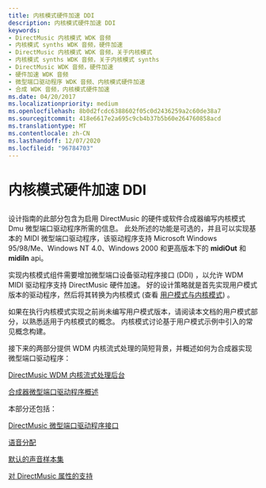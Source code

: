 ```yaml
---
title: 内核模式硬件加速 DDI
description: 内核模式硬件加速 DDI
keywords:
- DirectMusic 内核模式 WDK 音频
- 内核模式 synths WDK 音频，硬件加速
- DirectMusic 内核模式 WDK 音频，关于内核模式
- 内核模式 synths WDK 音频，关于内核模式 synths
- DirectMusic WDK 音频，硬件加速
- 硬件加速 WDK 音频
- 微型端口驱动程序 WDK 音频、内核模式硬件加速
- 合成 WDK 音频，内核模式硬件加速
ms.date: 04/20/2017
ms.localizationpriority: medium
ms.openlocfilehash: 8b0d2fcdc6388602f05c0d2436259a2c60de38a7
ms.sourcegitcommit: 418e6617e2a695c9cb4b37b5b60e264760858acd
ms.translationtype: MT
ms.contentlocale: zh-CN
ms.lasthandoff: 12/07/2020
ms.locfileid: "96784703"
---
```

# <a name="kernel-mode-hardware-acceleration-ddi"></a>内核模式硬件加速 DDI


## <span id="kernel_mode_hardware_acceleration_ddi"></span><span id="KERNEL_MODE_HARDWARE_ACCELERATION_DDI"></span>


设计指南的此部分包含为启用 DirectMusic 的硬件或软件合成器编写内核模式 Dmu 微型端口驱动程序所需的信息。 此处所述的功能是可选的，并且可以实现基本的 MIDI 微型端口驱动程序，该驱动程序支持 Microsoft Windows 95/98/Me、Windows NT 4.0、Windows 2000 和更高版本下的 **midiOut** 和 **midiIn** api。

实现内核模式组件需要增加微型端口设备驱动程序接口 (DDI) ，以允许 WDM MIDI 驱动程序支持 DirectMusic 硬件加速。 好的设计策略就是首先实现用户模式版本的驱动程序，然后将其转换为内核模式 (查看 [用户模式与内核模式](user-mode-versus-kernel-mode.md)) 。

如果在执行内核模式实现之前尚未编写用户模式版本，请阅读本文档的用户模式部分，以熟悉适用于内核模式的概念。 内核模式讨论基于用户模式示例中引入的常见概念构建。

接下来的两部分提供 WDM 内核流式处理的简短背景，并概述如何为合成器实现微型端口驱动程序：

[DirectMusic WDM 内核流式处理后台](directmusic-wdm-kernel-streaming-background.md)

[合成器微型端口驱动程序概述](synthesizer-miniport-driver-overview.md)

本部分还包括：

[DirectMusic 微型端口驱动程序接口](directmusic-miniport-driver-interface.md)

[语音分配](voice-allocation.md)

[默认的声音样本集](default-sound-sample-sets.md)

[对 DirectMusic 属性的支持](support-for-directmusic-properties.md)

 

 




